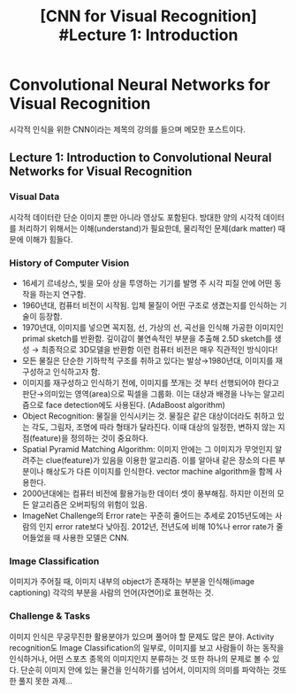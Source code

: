 ﻿---
layout: post
title: "[CNN for Visual Recognition] #Lecture 1: Introduction"
excerpt: "[CNN for Visual Recognition] Lecture 1 메모"
tag:
- CNN for Visual Recognition
comments: true
---



# Convolutional Neural Networks for Visual Recognition

시각적 인식을 위한 CNN이라는 제목의 강의를 들으며 메모한 포스트이다.

## Lecture 1: Introduction to Convolutional Neural Networks for Visual Recognition

### Visual Data
시각적 데이터란 단순 이미지 뿐만 아니라 영상도 포함된다.
방대한 양의 시각적 데이터를 처리하기 위해서는 이해(understand)가 필요한데, 물리적인 문제(dark matter) 때문에 이해가 힘들다. 

### History of Computer Vision
* 16세기 르네상스, 빛을 모아 상을 투영하는 기기를 발명
주 시각 피질 안에 어떤 동작을 하는지 연구함. 
* 1960년대, 컴퓨터 비전이 시작됨. 입체 물질이 어떤 구조로 생겼는지를 인식하는 기술이 등장함.
* 1970년대, 이미지를 넣으면 꼭지점, 선, 가상의 선, 곡선을 인식해 가공한 이미지인 primal sketch를 반환함. 깊이감이 불연속적인 부분을 추출해 2.5D sketch를 생성 → 최종적으로 3D모델을 반환함
이런 컴퓨터 비전은 매우 직관적인 방식이다!
* 모든 물질은 단순한 기하학적 구조를 취하고 있다는 발상→1980년대, 이미지를 재구성하고 인식하고자 함. 
* 이미지를 재구성하고 인식하기 전에, 이미지를 쪼개는 것 부터 선행되어야 한다고 판단→의미있는 영역(area)으로 픽셀을 그룹화. 이는 대상과 배경을 나누는 알고리즘으로 face detection에도 사용된다. (AdaBoost algorithm)
* Object Recognition: 물질을 인식시키는 것. 물질은 같은 대상이더라도 취하고 있는 각도, 그림자, 조명에 따라 형태가 달라진다. 이때 대상의 일정한, 변하지 않는 지점(feature)을 정의하는 것이 중요하다.
* Spatial Pyramid Matching Algorithm: 이미지 안에는 그 이미지가 무엇인지 알려주는 clue(feature)가 있음을 이용한 알고리즘.  이를 알아내 같은 장소의 다른 부분이나 해상도가 다른 이미지를 인식한다. vector machine algorithm을 함께 사용한다.
* 2000년대에는 컴퓨터 비전에 활용가능한 데이터 셋이 풍부해짐. 하지만 이전의 모든 알고리즘은 오버피팅의 위험이 있음.
* ImageNet Challenge의 Error rate는 꾸준히 줄어드는 추세로 2015년도에는 사람의 인지 error rate보다 낮아짐. 2012년, 전년도에 비해 10%나 error rate가 줄어들었을 때 사용한 모델은 CNN.

### Image Classification
이미지가 주어질 때, 이미지 내부의 object가 존재하는 부분을 인식해(image captioning) 각각의 부분을 사람의 언어(자연어)로 표현하는 것.

### Challenge & Tasks
이미지 인식은 무궁무진한 활용분야가 있으며 풀어야 할 문제도 많은 분야.
Activity recognition도 Image Classification의 일부로, 이미지를 보고 사람들이 하는 동작을 인식하거나, 어떤 스포츠 종목의 이미지인지 분류하는 것 또한 하나의 문제로 볼 수 있다.
단순히 이미지 안에 있는 물건을 인식하기를 넘어서, 이미지의 의미를 파악하는 것또한 풀지 못한 과제...
